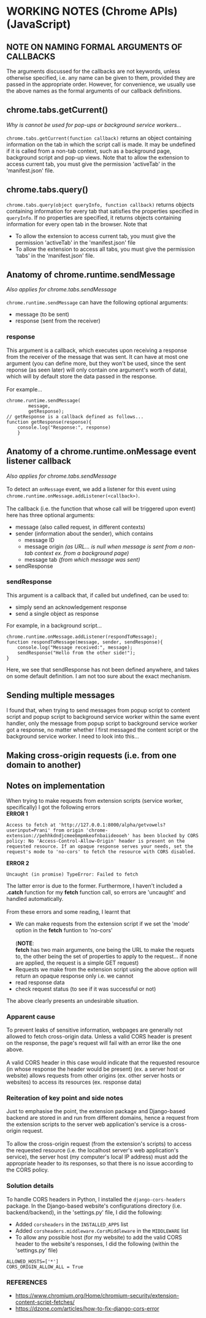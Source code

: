 # WORKING NOTES (Chrome APIs) (JavaScript)
## NOTE ON NAMING FORMAL ARGUMENTS OF CALLBACKS
The arguments discussed for the callbacks are not keywords, unless otherwise specified, i.e. any name can be given to them, provided they are passed in the appropriate order. However, for convenience, we usually use the above names as the formal arguments of our callback definitions.

## chrome.tabs.getCurrent()
_Why is cannot be used for pop-ups or background service workers..._
<br><br>
`chrome.tabs.getCurrent(function callback)` returns an object containing information on the tab in which the script call is made. It may be undefined if it is called from a non-tab context, such as a background page, background script and pop-up views. Note that to allow the extension to access current tab, you must give the permission 'activeTab' in the 'manifest.json' file.

## chrome.tabs.query()
`chrome.tabs.query(object queryInfo, function callback)` returns objects containing information for every tab that satisfies the properties specified in `queryInfo`. If no properties are specified, it returns objects containing information for every open tab in the browser. Note that

- To allow the extension to access current tab, you must give the permission 'activeTab' in the 'manifest.json' file
- To allow the extension to access all tabs, you must give the permission 'tabs' in the 'manifest.json' file.

## Anatomy of chrome.runtime.sendMessage
_Also applies for chrome.tabs.sendMessage_ <br><br>
`chrome.runtime.sendMessage` can have the following optional arguments:

- message (to be sent)
- response (sent from the receiver)

### response
This argument is a callback, which executes upon receiving a response from the receiver of the message that was sent. It can have at most one argument (you can define more, but they won't be used, since the sent reponse (as seen later) will only contain one argument's worth of data), which will by default store the data passed in the response.
<br><br>
For example...

```
chrome.runtime.sendMessage(
        message,
        getResponse);
// getResponse is a callback defined as follows...
function getResponse(response){
    console.log("Response:", response)
    }
```

## Anatomy of a chrome.runtime.onMessage event listener callback
_Also applies for chrome.tabs.sendMessage_<br><br>
To detect an `onMessage` event, we add a listener for this event using `chrome.runtime.onMessage.addListener(<callback>)`.
<br><br>
The callback (i.e. the function that whose call will be triggered upon event) here has three optional arguments:

- message (also called request, in different contexts)
- sender (information about the sender), which contains
	- message ID
	- message origin _(as URL... is null when message is sent from a non-tab context ex. from a background page)_
	- message tab _(from which message was sent)_
- sendResponse

### sendResponse
This argument is a callback that, if called but undefined, can be used to:

- simply send an acknowledgement response
- send a single object as response

For example, in a background script...

```
chrome.runtime.onMessage.addListener(respondToMessage);
function respondToMessage(message, sender, sendResponse){
    console.log("Message received:", message);
    sendResponse("Hello from the other side!");
}
```

Here, we see that sendResponse has not been defined anywhere, and takes on some default definition. I am not too sure about the exact mechanism.

## Sending multiple messages
I found that, when trying to send messages from popup script to content script and popup script to background service worker within the same event handler, only the message from popup script to background service worker got a response, no matter whether I first messaged the content script or the background service worker. I need to look into this...

## Making cross-origin requests (i.e. from one domain to another)
## Notes on implementation
When trying to make requests from extension scripts (service worker, specifically) I got the following errors
<br>**ERROR 1**

```
Access to fetch at 'http://127.0.0.1:8000/alpha/getvowels?userinput=Prani' from origin 'chrome-extension://pehhkdndjcmeebmpmkeofnbaiideooeh' has been blocked by CORS policy: No 'Access-Control-Allow-Origin' header is present on the requested resource. If an opaque response serves your needs, set the request's mode to 'no-cors' to fetch the resource with CORS disabled.
```

**ERROR 2**

```
Uncaught (in promise) TypeError: Failed to fetch
```

The latter error is due to the former. Furthermore, I haven't included a **.catch** function for my **fetch** function call, so errors are 'uncaught' and handled automatically.
<br><br>
From these errors and some reading, I learnt that
-  We can make requests from the extension script if we set the 'mode' option in the **fetch** funtion to 'no-cors'<br><br>(**NOTE**:<br> **fetch** has two main arguments, one being the URL to make the requets to, the other being the set of properties to apply to the request... if none are applied, the request is a simple GET request)
-  Requests we make from the extension script using the above option will return an opaque response only i.e. we cannot
  - read response data
  - check request status (to see if it was successful or not)

The above clearly presents an undesirable situation.

### Apparent cause
To prevent leaks of sensitive information, webpages are generally not allowed to fetch cross-origin data. Unless a valid CORS header is present on the response, the page's request will fail with an error like the one above.
<br><br>
A valid CORS header in this case would indicate that the requested resource (in whose response the header would be present) (ex. a server host or website) allows requests from other origins (ex. other server hosts or websites) to access its resources (ex. response data)

### Reiteration of key point and side notes
Just to emphasise the point, the extension package and Django-based backend are stored in and run from different domains, hence a request from the extension scripts to the server web application's service is a cross-origin request.
<br><br>
To allow the cross-origin request (from the extension's scripts) to access the requested resource (i.e. the localhost server's web application's service), the server host (my computer's local IP address) must add the appropriate header to its responses, so that there is no issue according to the CORS policy.

### Solution details
To handle CORS headers in Python, I installed the `django-cors-headers` package. In the Django-based website's configurations directory (i.e. backend/backend), in the 'settings.py' file, I did the following:

- Added `corsheaders` in the `INSTALLED_APPS` list
- Added `corsheaders.middleware.CorsMiddleware` in the `MIDDLEWARE` list
- To allow any possible host (for my website) to add the valid CORS header to the website's responses, I did the following (within the 'settings.py' file)

```
ALLOWED_HOSTS=['*']
CORS_ORIGIN_ALLOW_ALL = True
```

### REFERENCES
- https://www.chromium.org/Home/chromium-security/extension-content-script-fetches/
- https://dzone.com/articles/how-to-fix-django-cors-error
